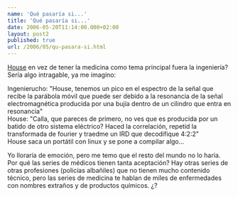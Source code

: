 ```yaml
---
name: 'Qué pasaría si...'
title: 'Qué pasaría si...'
date: 2006-05-20T11:14:00.000+02:00
layout: post2
published: true
url: /2006/05/qu-pasara-si.html
---
```


[House](http://www.cuatro.com/house/) en vez de tener la medicina como tema principal fuera la ingeniería? Sería algo intragable, ya me imagino:  
  
Ingenierucho: "House, tenemos un pico en el espectro de la señal que recibe la parábola móvil que puede ser debido a la resonancia de la señal electromagnética producida por una bujía dentro de un cilindro que entra en resonancia"  
House: "Calla, que pareces de primero, no ves que es producida por un batido de otro sistema eléctrico? Haced la correlación, repetid la transformada de fourier y traedme un IRD que decodifique 4:2:2"  
House saca un portátil con linux y se pone a compilar algo...  
  
Yo lloraría de emoción, pero me temo que el resto del mundo no lo haría. Por qué las series de médicos tienen tanta aceptación? Hay otras series de otras profesiones (policías albañiles) que no tienen mucho contenido técnico, pero las series de medicina te hablan de miles de enfermedades con nombres extraños y de productos químicos. ¿?